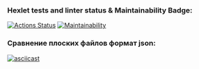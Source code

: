 ### Hexlet tests and linter status & Maintainability Badge:
[![Actions Status](https://github.com/OwlBob/backend-project-46/workflows/hexlet-check/badge.svg)](https://github.com/OwlBob/backend-project-46/actions) [![Maintainability](https://api.codeclimate.com/v1/badges/247122171225a83f6f7f/maintainability)](https://codeclimate.com/github/OwlBob/backend-project-46/maintainability)



### Сравнение плоских файлов формат json:
[![asciicast](https://asciinema.org/a/pEuiIDhyMKWGloyDkhRRHs79s.svg)](https://asciinema.org/a/pEuiIDhyMKWGloyDkhRRHs79s)